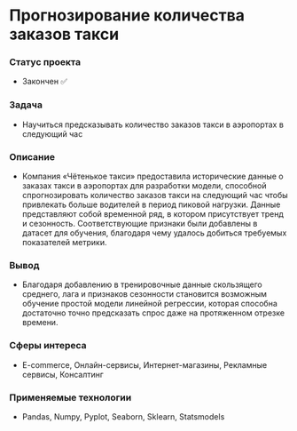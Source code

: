 # Прогнозирование количества заказов такси 

### Статус проекта
- Закончен ✅

### Задача  
- Научиться предсказывать количество заказов такси в аэропортах в следующий час

### Описание
- Компания «Чётенькое такси» предоставила исторические данные о заказах такси в аэропортах для разработки модели, способной спрогнозировать количество заказов такси на следующий час чтобы привлекать больше водителей в период пиковой нагрузки. Данные представляют собой временной ряд, в котором присутствует тренд и сезонность. Соответствующие признаки были добавлены в датасет для обучения, благодаря чему удалось добиться требуемых показателей метрики. 

### Вывод
- Благодаря добавлению в тренировочные данные скользящего среднего, лага и признаков сезонности становится возможным обучение простой модели линейной регрессии, которая способна достаточно точно предсказать спрос даже на протяженном отрезке времени.

### Сферы интереса
- E-commerce, Онлайн-сервисы, Интернет-магазины, Рекламные сервисы, Консалтинг

### Применяемые технологии
- Pandas, Numpy, Pyplot, Seaborn, Sklearn, Statsmodels
